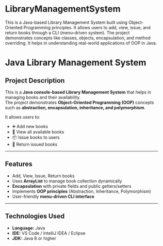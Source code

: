 # LibraryManagementSystem
This is a Java-based Library Management System built using Object-Oriented Programming principles. It allows users to add, view, issue, and return books through a CLI (menu-driven system). The project demonstrates concepts like classes, objects, encapsulation, and method overriding. It helps in understanding real-world applications of OOP in Java.
#  Java Library Management System

##  Project Description
This is a **Java console-based Library Management System** that helps in managing books and their availability.  
The project demonstrates **Object-Oriented Programming (OOP)** concepts such as **abstraction, encapsulation, inheritance, and polymorphism**.  

It allows users to:  
- ➕ Add new books  
- 📖 View all available books  
- 📦 Issue books to users  
- 🔄 Return issued books  

---

##  Features
- Add, View, Issue, Return books  
- Uses **ArrayList** to manage book collection dynamically  
- **Encapsulation** with private fields and public getters/setters  
- Implements **OOP principles** (Abstraction, Inheritance, Polymorphism)  
- User-friendly **menu-driven CLI interface**  

---

##  Technologies Used
- **Language:** Java  
- **IDE:** VS Code / IntelliJ IDEA / Eclipse  
- **JDK:** Java 8 or higher  


